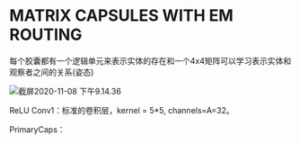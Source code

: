 # MATRIX CAPSULES WITH EM ROUTING

每个胶囊都有一个逻辑单元来表示实体的存在和一个4x4矩阵可以学习表示实体和观察者之间的关系(姿态)

![截屏2020-11-08 下午9.14.36](https://i.loli.net/2020/11/08/5qMou8z4OgFiUZ7.png)

ReLU Conv1：标准的卷积层，kernel = 5*5, channels=A=32。

PrimaryCaps：

